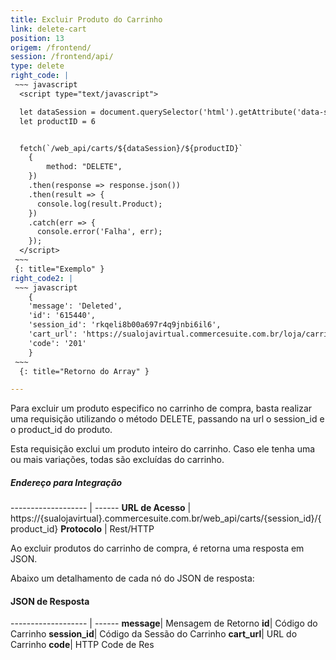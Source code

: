 ```yaml
---
title: Excluir Produto do Carrinho
link: delete-cart
position: 13
origem: /frontend/ 
session: /frontend/api/
type: delete 
right_code: |
 ~~~ javascript
  <script type="text/javascript"> 

  let dataSession = document.querySelector('html').getAttribute('data-session');
  let productID = 6


  fetch(`/web_api/carts/${dataSession}/${productID}`
    {
        method: "DELETE",
    })
    .then(response => response.json())
    .then(result => {
      console.log(result.Product);
    })
    .catch(err => {
      console.error('Falha', err);
    });
  </script>
 ~~~
 {: title="Exemplo" }
right_code2: |
 ~~~ javascript
    {
    'message': 'Deleted',
    'id': '615440',
    'session_id': 'rkqeli8b00a697r4q9jnbi6il6',
    'cart_url': 'https://sualojavirtual.commercesuite.com.br/loja/carrinho.php?loja=12&transID=rkqeli8b00a697r4q9jnbi6il6,
    'code': '201'
    }
 ~~~
  {: title="Retorno do Array" }

---
```


Para excluir um produto especifico no carrinho de compra, basta realizar uma requisição utilizando o método DELETE, passando na url o session_id e o product_id do produto.

Esta requisição exclui um produto inteiro do carrinho. Caso ele tenha uma ou mais variações, todas são excluídas do carrinho.

##### Endereço para Integração

------------------- | ------
**URL de Acesso** |	https://{sualojavirtual}.commercesuite.com.br/web_api/carts/{session_id}/{product_id}
**Protocolo** |	Rest/HTTP

Ao excluir produtos do carrinho de compra, é retorna uma resposta em JSON.

Abaixo um detalhamento de cada nó do JSON de resposta:

#### JSON de Resposta

------------------- | ------
**message**|	Mensagem de Retorno
**id**|	Código do Carrinho
**session_id**|	Código da Sessão do Carrinho
**cart_url**|	URL do Carrinho
**code**|	HTTP Code de Res